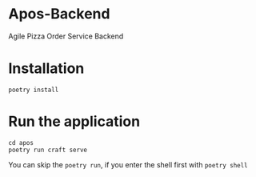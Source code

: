 # Apos-Backend
Agile Pizza Order Service Backend


# Installation

```
poetry install
```

# Run the application


```
cd apos
poetry run craft serve
```

You can skip the `poetry run`, if you enter the shell first with `poetry shell`
